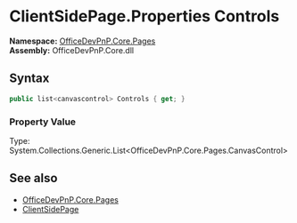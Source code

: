 # ClientSidePage.Properties Controls
  

**Namespace:** [OfficeDevPnP.Core.Pages](OfficeDevPnP.Core.Pages.md)  
**Assembly:** OfficeDevPnP.Core.dll  
## Syntax
```C#
public list<canvascontrol> Controls { get; }
```

### Property Value
Type: System.Collections.Generic.List<OfficeDevPnP.Core.Pages.CanvasControl>  

## See also
- [OfficeDevPnP.Core.Pages](OfficeDevPnP.Core.Pages.md)
- [ClientSidePage](OfficeDevPnP.Core.Pages.ClientSidePage.md) 

